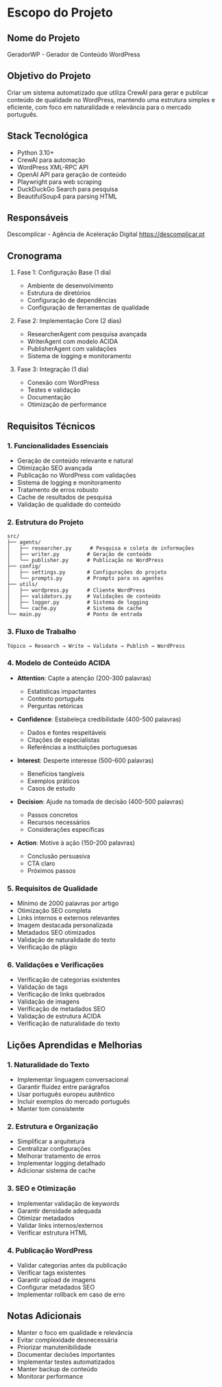# Escopo do Projeto

## Nome do Projeto
GeradorWP - Gerador de Conteúdo WordPress

## Objetivo do Projeto
Criar um sistema automatizado que utiliza CrewAI para gerar e publicar conteúdo de qualidade no WordPress, mantendo uma estrutura simples e eficiente, com foco em naturalidade e relevância para o mercado português.

## Stack Tecnológica
- Python 3.10+
- CrewAI para automação
- WordPress XML-RPC API
- OpenAI API para geração de conteúdo
- Playwright para web scraping
- DuckDuckGo Search para pesquisa
- BeautifulSoup4 para parsing HTML

## Responsáveis
Descomplicar - Agência de Aceleração Digital
https://descomplicar.pt

## Cronograma
1. Fase 1: Configuração Base (1 dia)
   - Ambiente de desenvolvimento
   - Estrutura de diretórios
   - Configuração de dependências
   - Configuração de ferramentas de qualidade

2. Fase 2: Implementação Core (2 dias)
   - ResearcherAgent com pesquisa avançada
   - WriterAgent com modelo ACIDA
   - PublisherAgent com validações
   - Sistema de logging e monitoramento

3. Fase 3: Integração (1 dia)
   - Conexão com WordPress
   - Testes e validação
   - Documentação
   - Otimização de performance

## Requisitos Técnicos

### 1. Funcionalidades Essenciais
- Geração de conteúdo relevante e natural
- Otimização SEO avançada
- Publicação no WordPress com validações
- Sistema de logging e monitoramento
- Tratamento de erros robusto
- Cache de resultados de pesquisa
- Validação de qualidade do conteúdo

### 2. Estrutura do Projeto
```
src/
├── agents/
│   ├── researcher.py      # Pesquisa e coleta de informações
│   ├── writer.py         # Geração de conteúdo
│   └── publisher.py      # Publicação no WordPress
├── config/
│   ├── settings.py       # Configurações do projeto
│   └── prompts.py        # Prompts para os agentes
├── utils/
│   ├── wordpress.py      # Cliente WordPress
│   ├── validators.py     # Validações de conteúdo
│   ├── logger.py         # Sistema de logging
│   └── cache.py          # Sistema de cache
└── main.py               # Ponto de entrada
```

### 3. Fluxo de Trabalho
```
Tópico → Research → Write → Validate → Publish → WordPress
```

### 4. Modelo de Conteúdo ACIDA
- **Attention**: Capte a atenção (200-300 palavras)
  - Estatísticas impactantes
  - Contexto português
  - Perguntas retóricas

- **Confidence**: Estabeleça credibilidade (400-500 palavras)
  - Dados e fontes respeitáveis
  - Citações de especialistas
  - Referências a instituições portuguesas

- **Interest**: Desperte interesse (500-600 palavras)
  - Benefícios tangíveis
  - Exemplos práticos
  - Casos de estudo

- **Decision**: Ajude na tomada de decisão (400-500 palavras)
  - Passos concretos
  - Recursos necessários
  - Considerações específicas

- **Action**: Motive à ação (150-200 palavras)
  - Conclusão persuasiva
  - CTA claro
  - Próximos passos

### 5. Requisitos de Qualidade
- Mínimo de 2000 palavras por artigo
- Otimização SEO completa
- Links internos e externos relevantes
- Imagem destacada personalizada
- Metadados SEO otimizados
- Validação de naturalidade do texto
- Verificação de plágio

### 6. Validações e Verificações
- Verificação de categorias existentes
- Validação de tags
- Verificação de links quebrados
- Validação de imagens
- Verificação de metadados SEO
- Validação de estrutura ACIDA
- Verificação de naturalidade do texto

## Lições Aprendidas e Melhorias

### 1. Naturalidade do Texto
- Implementar linguagem conversacional
- Garantir fluidez entre parágrafos
- Usar português europeu autêntico
- Incluir exemplos do mercado português
- Manter tom consistente

### 2. Estrutura e Organização
- Simplificar a arquitetura
- Centralizar configurações
- Melhorar tratamento de erros
- Implementar logging detalhado
- Adicionar sistema de cache

### 3. SEO e Otimização
- Implementar validação de keywords
- Garantir densidade adequada
- Otimizar metadados
- Validar links internos/externos
- Verificar estrutura HTML

### 4. Publicação WordPress
- Validar categorias antes da publicação
- Verificar tags existentes
- Garantir upload de imagens
- Configurar metadados SEO
- Implementar rollback em caso de erro

## Notas Adicionais
- Manter o foco em qualidade e relevância
- Evitar complexidade desnecessária
- Priorizar manutenibilidade
- Documentar decisões importantes
- Implementar testes automatizados
- Manter backup de conteúdo
- Monitorar performance 